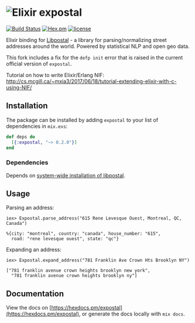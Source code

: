 # ![Elixir](https://hexdocs.pm/ex_unit/assets/logo.png) expostal

[![Build Status](https://travis-ci.org/SweetIQ/expostal.svg?branch=master)](https://travis-ci.org/SweetIQ/expostal)
[![Hex.pm](https://img.shields.io/hexpm/v/expostal.svg)](https://hex.pm/packages/expostal)
[![license](https://img.shields.io/github/license/sweetiq/expostal.svg)](https://github.com/SweetIQ/expostal/blob/master/LICENSE)

Elixir binding for [Libpostal] - a library for parsing/normalizing street addresses around the world. 
Powered by statistical NLP and open geo data.

This fork includes a fix for the `defp init` error that is raised in the current official version of `expostal`.

Tutorial on how to write Elixir/Erlang NIF: http://cs.mcgill.ca/~mxia3/2017/06/18/tutorial-extending-elixir-with-c-using-NIF/

## Installation

The package can be installed by adding `expostal` to your list of dependencies in `mix.exs`:

```elixir
def deps do
  [{:expostal, "~> 0.2.0"}]
end
```

### Dependencies

Depends on [system-wide installation of libpostal](https://github.com/openvenues/libpostal#installation).

[Libpostal]: https://github.com/openvenues/libpostal

## Usage

Parsing an address: 

```
iex> Expostal.parse_address("615 Rene Levesque Ouest, Montreal, QC, Canada")

%{city: "montreal", country: "canada", house_number: "615",
  road: "rene levesque ouest", state: "qc"}

```

Expanding an address: 

```
iex> Expostal.expand_address("781 Franklin Ave Crown Hts Brooklyn NY")

["781 franklin avenue crown heights brooklyn new york",
  "781 franklin avenue crown heights brooklyn ny"]
```

## Documentation

View the docs on [https://hexdocs.pm/expostal](https://hexdocs.pm/expostal), or
generate the docs locally with `mix docs`.
